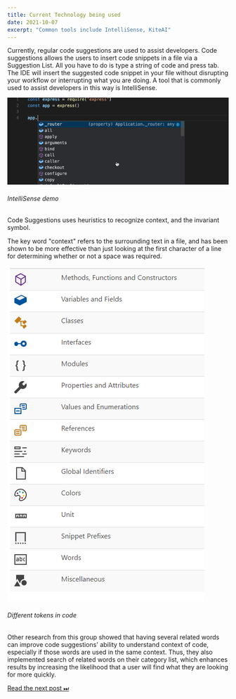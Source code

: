 ```yaml
---
title: Current Technology being used
date: 2021-10-07
excerpt: "Common tools include IntelliSense, KiteAI"
---
```


Currently, regular code suggestions are used to assist developers. Code suggestions allows the users to insert code snippets in a file via a Suggestion List. All you have to do is type a string of code and press tab. The IDE will insert the suggested code snippet in your file without disrupting your workflow or interrupting what you are doing. A tool that is commonly used to assist developers in this way is IntelliSense.

![intellisense demo](/img/intellisense.gif)

###### IntelliSense demo

Code Suggestions uses heuristics to recognize context, and the invariant symbol.

The key word "context" refers to the surrounding text in a file, and has been shown to be more effective than just looking at the first character of a line for determining whether or not a space was required.

![intellisense icons](/img/intellisense-symbols.png)

###### Different tokens in code

Other research from this group showed that having several related words can improve code suggestions' ability to understand context of code, especially if those words are used in the same context. Thus, they also implemented search of related words on their category list, which enhances results by increasing the likelihood that a user will find what they are looking for more quickly.

[Read the next post ⏭](future-impact)
